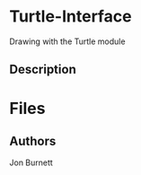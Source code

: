# Turtle-Interface
Drawing with the Turtle module 

## Description
 

# Files 



## Authors

Jon Burnett
